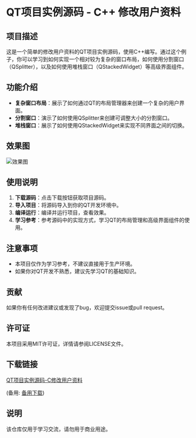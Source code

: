 # QT项目实例源码 - C++ 修改用户资料

## 项目描述

这是一个简单的修改用户资料的QT项目实例源码，使用C++编写。通过这个例子，你可以学习到如何实现一个相对较为复杂的窗口布局，如何使用分割窗口（QSplitter），以及如何使用堆栈窗口（QStackedWidget）等高级界面组件。

## 功能介绍

- **复杂窗口布局**：展示了如何通过QT的布局管理器来创建一个复杂的用户界面。
- **分割窗口**：演示了如何使用QSplitter来创建可调整大小的分割窗口。
- **堆栈窗口**：展示了如何使用QStackedWidget来实现不同界面之间的切换。

## 效果图

![效果图](效果图.png)

## 使用说明

1. **下载源码**：点击下载按钮获取项目源码。
2. **导入项目**：将源码导入到你的QT开发环境中。
3. **编译运行**：编译并运行项目，查看效果。
4. **学习参考**：参考源码中的实现方式，学习QT的布局管理和高级界面组件的使用。

## 注意事项

- 本项目仅作为学习参考，不建议直接用于生产环境。
- 如果你对QT开发不熟悉，建议先学习QT的基础知识。

## 贡献

如果你有任何改进建议或发现了bug，欢迎提交issue或pull request。

## 许可证

本项目采用MIT许可证，详情请参阅LICENSE文件。

## 下载链接
[QT项目实例源码-C修改用户资料](https://pan.quark.cn/s/2959bfec2eaf) 

(备用: [备用下载](https://pan.baidu.com/s/1i9JNyPBohip2WB7HOdO-OA?pwd=1234))

## 说明

该仓库仅用于学习交流，请勿用于商业用途。
